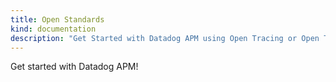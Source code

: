 ```yaml
---
title: Open Standards
kind: documentation
description: "Get Started with Datadog APM using Open Tracing or Open Telemetry"
---
```


Get started with Datadog APM!



